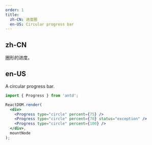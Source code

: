 ```yaml
---
order: 1
title:
  zh-CN: 进度圈
  en-US: Circular progress bar
---
```


## zh-CN

圈形的进度。

## en-US

A circular progress bar.

````jsx
import { Progress } from 'antd';

ReactDOM.render(
  <div>
    <Progress type="circle" percent={75} />
    <Progress type="circle" percent={70} status="exception" />
    <Progress type="circle" percent={100} />
  </div>,
  mountNode
);
````

<style>
.infini-progress-circle-wrap,
.infini-progress-line-wrap {
  margin-right: 8px;
  margin-bottom: 5px;
}
</style>
